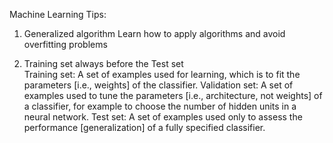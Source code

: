 Machine Learning Tips:

1. Generalized algorithm
Learn how to apply algorithms and avoid overfitting problems

2. Training set always before the Test set     
Training set: A set of examples used for learning, which is to fit the parameters [i.e., weights] of the classifier. 
Validation set: A set of examples used to tune the parameters [i.e., architecture, not weights] of a classifier, for example to choose the number of hidden units in a neural network. 
Test set: A set of examples used only to assess the performance [generalization] of a fully specified classifier. 
